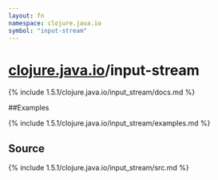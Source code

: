 ```yaml
---
layout: fn
namespace: clojure.java.io
symbol: "input-stream"
---
```


# [clojure.java.io](../)/input-stream

{% include 1.5.1/clojure.java.io/input_stream/docs.md %}

##Examples

{% include 1.5.1/clojure.java.io/input_stream/examples.md %}
## Source
{% include 1.5.1/clojure.java.io/input_stream/src.md %}

